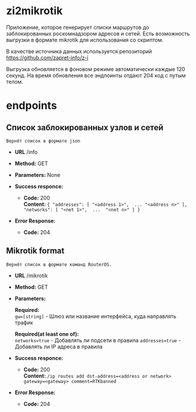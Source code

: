 # zi2mikrotik
Приложение, которое генерирует списки маршрутов до заблокированных роскомнадзором адресов и сетей.
Есть возможность выгрузки в формате mikrotik для использования со скриптом. 

В качестве источника данных используется репозиторий https://github.com/zapret-info/z-i

Выгрузка обновляется в фоновом режиме автоматически каждые 120 секунд. На время обновления все эндпоинты отдают 204 код с путым телом.

# endpoints

**Список заблокированных узлов и сетей**
----
    Вернёт список в формате json  

* **URL**
    /info 
    
* **Method:**
    GET
    
* **Parameters:**
    None
    
* **Success responce:**
    * **Code:** 200 <br />
        **Content:** `{
  "addresses": [
    "<address 1>", 
    ...
    "<address n>"
  ], 
  "networks": [
    "<net 1>", 
    ... 
    "<net n>"
  ]
}`
* **Error Response:**

  * **Code:** 204 <br />

**Mikrotik format**
----
    Вернёт список в формате команд RouterOS.

* **URL**
    /mikrotik 
    
* **Method:**
    GET
    
* **Parameters:**

    **Required:**     
    `gw=[string]` - Шлюз или название интерфейса, куда направлять трафик
    
    **Required(at least one of):**     
    `networks=true` - Добавлять ли подсети в правила
    `addresses=true` - Добавлять ли IP адреса в правила
       
    
* **Success responce:**
    * **Code:** 200 <br />
        **Content:** 
        `/ip routes add dst-address=<address or network> gateway=<gateway> comment=RTKbanned`


* **Error Response:**

  * **Code:** 204 <br />